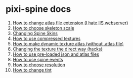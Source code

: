 pixi-spine docs
===============

1. [How to change atlas file extension (I hate IIS webserver)](change_atlas_extension.md)
2. [How to choose skeleton scale](choose_skeleton_scale.md)
3. [Changing Spine Skins](change_skin.md)
4. [How to use compressed textures](compressed_textures.md)
5. [How to make dynamic texture atlas (without .atlas file)](dynamic_texture_atlas.md)
6. [Changing the texture the direct way (hacks)](hack_texture.md)
7. [How to use pre-loaded json and atlas files](preloaded_json.md)
8. [How to use spine events](spine_events.md)
9. [How to choose resolution](texture_and_sprite_resolution.md)
10. [How to change tint](change_tint.md)
